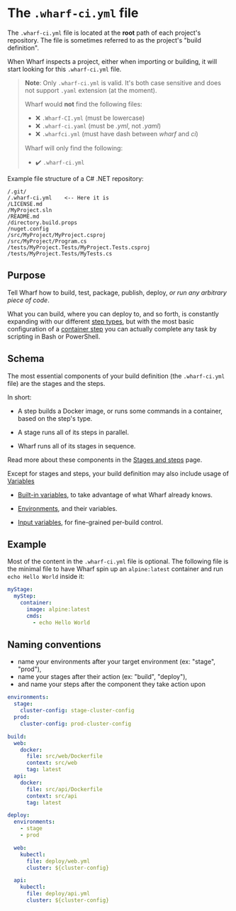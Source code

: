 # The `.wharf-ci.yml` file

<!-- panels:start -->

<!-- div:left-panel -->

The `.wharf-ci.yml` file is located at the **root** path of each project's
repository. The file is sometimes referred to as the project's
"build definition".

When Wharf inspects a project, either when importing or building, it will start
looking for this `.wharf-ci.yml` file.

> **Note**: Only `.wharf-ci.yml` is valid. It's both case sensitive and does not
> support `.yaml` extension (at the moment).
>
> Wharf would **not** find the following files:
>
> - :x: `.Wharf-CI.yml` (must be lowercase)
> - :x: `.wharf-ci.yaml` (must be *.yml*, not *.yaml*)
> - :x: `.wharfci.yml` (must have dash between *wharf* and *ci*)
>
> Wharf will only find the following:
>
> - :heavy_check_mark: `.wharf-ci.yml`

<!-- div:right-panel -->

Example file structure of a C# .NET repository:

```text
/.git/
/.wharf-ci.yml    <-- Here it is
/LICENSE.md
/MyProject.sln
/README.md
/directory.build.props
/nuget.config
/src/MyProject/MyProject.csproj
/src/MyProject/Program.cs
/tests/MyProject.Tests/MyProject.Tests.csproj
/tests/MyProject.Tests/MyTests.cs
```

<!-- panels:end -->

## Purpose

Tell Wharf how to build, test, package, publish, deploy, *or run any arbitrary
piece of code*.

What you can build, where you can deploy to, and so forth, is constantly
expanding with our different [step types](/usage-wharfyml/step-types.md), but
with the most basic configuration of a
[container step](/usage-wharfyml/step-types/container.md) you can actually
complete any task by scripting in Bash or PowerShell.

## Schema

The most essential components of your build definition (the `.wharf-ci.yml`
file) are the stages and the steps.

In short:

- A step builds a Docker image, or runs some commands in a container, based on
  the step's type.

- A stage runs all of its steps in parallel.

- Wharf runs all of its stages in sequence.

Read more about these components in the
[Stages and steps](/usage-wharfyml/stages-and-steps.md) page.

Except for stages and steps, your build definition may also include usage of
[Variables](/usage-wharfyml/variables.md)

- [Built-in variables](/usage-wharfyml/variables/built-in-variables.md), to
  take advantage of what Wharf already knows.

- [Environments](/usage-wharfyml/environments.md), and their variables.

- [Input variables](/usage-wharfyml/variables/input-variables.md), for
  fine-grained per-build control.

## Example

Most of the content in the `.wharf-ci.yml` file is optional. The following file
is the minimal file to have Wharf spin up an `alpine:latest` container and run
`echo Hello World` inside it:

```yaml
myStage:
  myStep:
    container:
      image: alpine:latest
      cmds:
        - echo Hello World
```

## Naming conventions

- name your environments after your target environment (ex: "stage", "prod"),
- name your stages after their action (ex: "build", "deploy"),
- and name your steps after the component they take action upon

```yaml
environments:
  stage:
    cluster-config: stage-cluster-config
  prod:
    cluster-config: prod-cluster-config

build:
  web:
    docker:
      file: src/web/Dockerfile
      context: src/web
      tag: latest
  api:
    docker:
      file: src/api/Dockerfile
      context: src/api
      tag: latest

deploy:
  environments:
    - stage
    - prod

  web:
    kubectl:
      file: deploy/web.yml
      cluster: ${cluster-config}

  api:
    kubectl:
      file: deploy/api.yml
      cluster: ${cluster-config}
```

